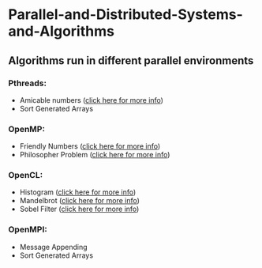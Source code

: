 # Parallel-and-Distributed-Systems-and-Algorithms
## Algorithms run in different parallel environments

### Pthreads:
- Amicable numbers ([click here for more info](https://en.wikipedia.org/wiki/Amicable_numbers))
- Sort Generated Arrays

### OpenMP:
- Friendly Numbers ([click here for more info](https://en.wikipedia.org/wiki/Friendly_number))
- Philosopher Problem ([click here for more info](https://en.wikipedia.org/wiki/Dining_philosophers_problem))

### OpenCL:
- Histogram ([click here for more info](https://en.wikipedia.org/wiki/Image_histogram))
- Mandelbrot ([click here for more info](https://en.wikipedia.org/wiki/Mandelbrot_set))
- Sobel Filter ([click here for more info](https://en.wikipedia.org/wiki/Sobel_operator))

### OpenMPI:
- Message Appending
- Sort Generated Arrays
